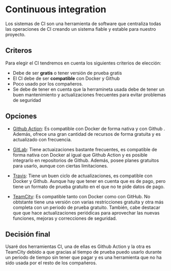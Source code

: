 # Continuous integration
Los sistemas de CI son una herramienta de software que centraliza todas las operaciones de CI creando un sistema fiable y estable para nuestro proyecto.

## Criteros
Para elegir el CI tendremos en cuenta los siguientes criterios de elección:
+ Debe de ser **gratis** o tener versión de prueba gratis
+ El CI debe de ser **compatible** con Docker y Github
+ Poco usado por los compañeros.
+ Se debe de tener en cuenta que la herramineta usada debe de tener un buen mantenimiento y actualizaciones frecuentes para evitar problemas de seguridad

## Opciones
+ [Github Action](https://docs.github.com/es/actions): Es compatible con Docker de forma nativa y con Github . Además, ofrece una gran cantidad de recursos de forma gratuita y es actualizado con frecuencia.

+ [GitLab](https://docs.gitlab.com/ee/ci/): Tiene actuaizaciones bastante frecuentes, es compatible de forma nativa con Docker al igual que Github Action y es posible integrarlo en repositorios de Github. Además, posee planes gratuitos para usarlo, aunque con ciertas limitaciones.

+ [Travis](https://www.travis-ci.com): Tiene un buen ciclo de actualizaciones, es compatible con Docker y Github. Aunque hay que tener en cuenta que es de pago, pero tiene un formato de prueba gratuito en el que no te pide datos de pago.

+ [TeamCity](https://www.jetbrains.com/teamcity/): Es compatible tanto con Docker como con GitHub. No obtstante tiene una versión con varias restricciones gratuita y otra más completa con un periodo de prueba gratuito. También, cabe destacar que que hace actualizaciones periódicas para aprovechar las nuevas funciones, mejoras y correcciones de seguridad.

## Decisión final
Usaré dos herramientas CI, una de ellas es Github Action y la otra es TeamCity debido a que gracias al tiempo de prueba puedo usarlo durante un periodo de tiempo sin tener que pagar y es una herramienta que no ha sido usada por el resto de los compañeros.